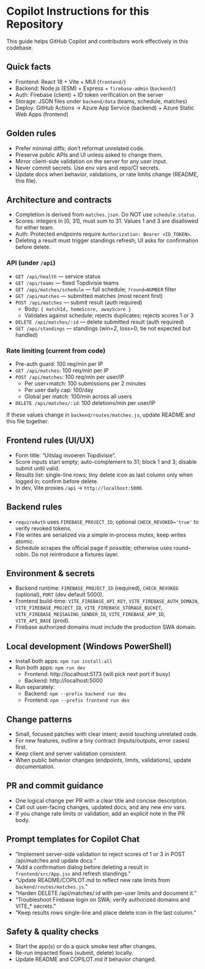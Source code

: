# Copilot Instructions for this Repository

This guide helps GitHub Copilot and contributors work effectively in this codebase.

## Quick facts
- Frontend: React 18 + Vite + MUI (`frontend/`)
- Backend: Node.js (ESM) + Express + `firebase-admin` (`backend/`)
- Auth: Firebase (client) + ID token verification on the server
- Storage: JSON files under `backend/data` (teams, schedule, matches)
- Deploy: GitHub Actions → Azure App Service (backend) + Azure Static Web Apps (frontend)

## Golden rules
- Prefer minimal diffs; don’t reformat unrelated code.
- Preserve public APIs and UI unless asked to change them.
- Mirror client-side validation on the server for any user input.
- Never commit secrets. Use env vars and repo/CI secrets.
- Update docs when behavior, validations, or rate limits change (README, this file).

## Architecture and contracts
- Completion is derived from `matches.json`. Do NOT use `schedule.status`.
- Scores: integers in [0, 31], must sum to 31. Values 1 and 3 are disallowed for either team.
- Auth: Protected endpoints require `Authorization: Bearer <ID_TOKEN>`.
- Deleting a result must trigger standings refresh; UI asks for confirmation before delete.

### API (under `/api`)
- `GET /api/health` — service status
- `GET /api/teams` — fixed Topdivisie teams
- `GET /api/matches/schedule` — full schedule; `?round=NUMBER` filter
- `GET /api/matches` — submitted matches (most recent first)
- `POST /api/matches` — submit result (auth required)
  - Body: `{ matchId, homeScore, awayScore }`
  - Validates against schedule; rejects duplicates; rejects scores 1 or 3
- `DELETE /api/matches/:id` — delete submitted result (auth required)
- `GET /api/standings` — standings (win=2, loss=0; tie not expected but handled)

### Rate limiting (current from code)
- Pre-auth guard: 100 req/min per IP
- `GET /api/matches`: 100 req/min per IP
- `POST /api/matches`: 100 req/min per user/IP
  - Per user+match: 100 submissions per 2 minutes
  - Per user daily cap: 100/day
  - Global per match: 100/min across all users
- `DELETE /api/matches/:id`: 100 deletions/min per user/IP

If these values change in `backend/routes/matches.js`, update README and this file together.

## Frontend rules (UI/UX)
- Form title: “Uitslag invoeren Topdivisie”.
- Score inputs start empty; auto-complement to 31; block 1 and 3; disable submit until valid.
- Results list: single-line rows; tiny delete icon as last column only when logged in; confirm before delete.
- In dev, Vite proxies `/api` → `http://localhost:5000`.

## Backend rules
- `requireAuth` uses `FIREBASE_PROJECT_ID`; optional `CHECK_REVOKED='true'` to verify revoked tokens.
- File writes are serialized via a simple in-process mutex; keep writes atomic.
- Schedule scrapes the official page if possible; otherwise uses round-robin. Do not reintroduce a fixtures layer.

## Environment & secrets
- Backend runtime: `FIREBASE_PROJECT_ID` (required), `CHECK_REVOKED` (optional), `PORT` (dev default 5000).
- Frontend build-time: `VITE_FIREBASE_API_KEY`, `VITE_FIREBASE_AUTH_DOMAIN`, `VITE_FIREBASE_PROJECT_ID`, `VITE_FIREBASE_STORAGE_BUCKET`, `VITE_FIREBASE_MESSAGING_SENDER_ID`, `VITE_FIREBASE_APP_ID`, `VITE_API_BASE` (prod).
- Firebase authorized domains must include the production SWA domain.

## Local development (Windows PowerShell)
- Install both apps: `npm run install:all`
- Run both apps: `npm run dev`
  - Frontend: http://localhost:5173 (will pick next port if busy)
  - Backend: http://localhost:5000
- Run separately:
  - Backend: `npm --prefix backend run dev`
  - Frontend: `npm --prefix frontend run dev`

## Change patterns
- Small, focused patches with clear intent; avoid touching unrelated code.
- For new features, outline a tiny contract (inputs/outputs, error cases) first.
- Keep client and server validation consistent.
- When public behavior changes (endpoints, limits, validations), update documentation.

## PR and commit guidance
- One logical change per PR with a clear title and concise description.
- Call out user-facing changes, updated docs, and any new env vars.
- If you change rate limits or validation, add an explicit note in the PR body.

## Prompt templates for Copilot Chat
- “Implement server-side validation to reject scores of 1 or 3 in POST /api/matches and update docs.”
- “Add a confirmation dialog before deleting a result in `frontend/src/App.jsx` and refresh standings.”
- “Update README/COPILOT.md to reflect new rate limits from `backend/routes/matches.js`.”
- “Harden DELETE /api/matches/:id with per-user limits and document it.”
- “Troubleshoot Firebase login on SWA; verify authorized domains and VITE_* secrets.”
- “Keep results rows single-line and place delete icon in the last column.”

## Safety & quality checks
- Start the app(s) or do a quick smoke test after changes.
- Re-run impacted flows (submit, delete) locally.
- Update README and COPILOT.md if behavior changed.
